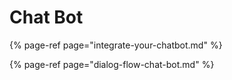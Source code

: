 # Chat Bot

{% page-ref page="integrate-your-chatbot.md" %}

{% page-ref page="dialog-flow-chat-bot.md" %}

